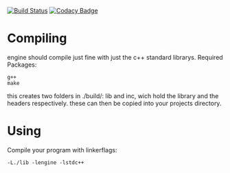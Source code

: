 [![Build Status](https://travis-ci.org/kompetenzbolzen/engine.svg?branch=master)](https://travis-ci.org/kompetenzbolzen/engine)
[![Codacy Badge](https://api.codacy.com/project/badge/Grade/9b19f9f7a8d241368f6ee640d824b293)](https://www.codacy.com/app/kompetenzbolzen/engine?utm_source=github.com&amp;utm_medium=referral&amp;utm_content=kompetenzbolzen/engine&amp;utm_campaign=Badge_Grade)

# Compiling

engine should compile just fine with just the c++ standard librarys.
Required Packages:

    g++
    make

this creates two folders in ./build/: lib and inc, wich hold the library and the headers respectively. these can then be copied into your projects directory.

# Using

Compile your program with linkerflags:

    -L./lib -lengine -lstdc++
